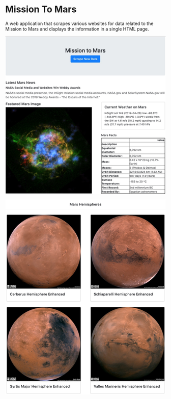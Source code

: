 # Mission To Mars

A web application that scrapes various websites for data related to the Mission to Mars and displays the information in a single HTML page.

![Screenshot1](img/Screenshot1.jpg)

![Screenshot2](img/Screenshot2.jpg)
